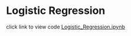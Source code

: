 # Logistic Regression

click link to view code
[Logistic_Regression.ipynb](https://github.com/asrujana/Logistic_Regression/blob/af08a6d91ea7c460014c105b476c1d57de5f8924/Logistic_regression.ipynb)
